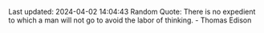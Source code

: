 Last updated: 2024-04-02 14:04:43
Random Quote: There is no expedient to which a man will not go to avoid the labor of thinking. - Thomas Edison
